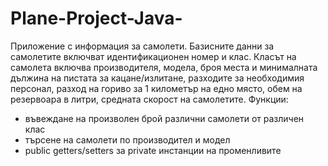 # Plane-Project-Java-
Приложение с информация за самолети. Базисните данни за самолетите включват идентификационен номер и клас. Класът на самолета включва производителя, модела, броя места и минималната дължина на пистата за кацане/излитане, разходите за необходимия персонал, разход на гориво за 1 километър на едно място, обем на резервоара в литри, средната скорост на самолетите.
Функции:
- въвеждане на произволен брой различни самолети от различен клас
- търсене на самолети по производител и модел
- public getters/setters за private инстанции на променливите 
